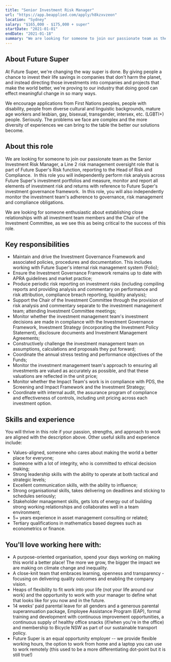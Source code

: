 ```yaml
---
title: "Senior Investment Risk Manager"
url: "https://app.beapplied.com/apply/h8kzxvzeon"
location: "Sydney"
salary: "$165,000 - $175,000 + super"
startDate: "2021-01-01"
endDate: "2021-01-18"
summary: "We are looking for someone to join our passionate team as the Senior Investment Risk Manager, a risk management oversight role that is part of Future Super’s Risk function, reporting to the Head of Risk and Compliance."
---
```


## About Future Super

At Future Super, we're changing the way super is done. By giving people a chance to invest their life savings in companies that don't harm the planet, and instead directing those investments into companies and projects that make the world better, we're proving to our industry that doing good can effect meaningful change in so many ways.

We encourage applications from First Nations peoples, people with disability, people from diverse cultural and linguistic backgrounds, mature age workers and lesbian, gay, bisexual, transgender, intersex, etc. (LGBTI+) people. Seriously. The problems we face are complex and the more diversity of experiences we can bring to the table the better our solutions become.

## About this role

We are looking for someone to join our passionate team as the Senior Investment Risk Manager, a Line 2 risk management oversight role that is part of Future Super's Risk function, reporting to the Head of Risk and Compliance.  In this role you will independently perform risk analysis across Future Super's investment portfolios and measure, monitor and report all elements of investment risk and returns with reference to Future Super's investment governance framework.  In this role, you will also independently monitor the investment team's adherence to governance, risk management and compliance obligations.

We are looking for someone enthusiastic about establishing close relationships with all investment team members and the Chair of the Investment Committee, as we see this as being critical to the success of this role.

## Key responsibilities

- Maintain and drive the Investment Governance Framework and associated policies, procedures and documentation. This includes working with Future Super's internal risk management system (Folio);
- Ensure the Investment Governance Framework remains up to date with APRA guidelines and market practice;
- Produce periodic risk reporting on investment risks (including compiling reports and providing analysis and commentary on performance and risk attribution, compliance breach reporting, liquidity analysis);
- Support the Chair of the Investment Committee through the provision of risk analysis and commentary separate to the investment management team; attending Investment Committee meetings;
- Monitor whether the investment management team's investment decisions are made in compliance with the Investment Governance Framework, Investment Strategy (incorporating the Investment Policy Statement), disclosure documents and Investment Management Agreements;
- Constructively challenge the investment management team on assumptions, calculations and proposals they put forward;
- Coordinate the annual stress testing and performance objectives of the Funds;
- Monitor the investment management team's approach to ensuring all investments are valued as accurately as possible, and that these valuations are reflected in the unit price;
- Monitor whether the Impact Team's work is in compliance with PDS, the Screening and Impact Framework and the Investment Strategy;
- Coordinate with internal audit, the assurance program of compliance and effectiveness of controls, including unit pricing across each investment option.

## Skills and experience

You will thrive in this role if your passion, strengths, and approach to work are aligned with the description above. Other useful skills and experience include:

- Values-aligned, someone who cares about making the world a better place for everyone;
- Someone with a lot of integrity, who is committed to ethical decision making;
- Strong leadership skills with the ability to operate at both tactical and strategic levels;
- Excellent communication skills, with the ability to influence;
- Strong organisational skills, takes delivering on deadlines and sticking to schedules seriously;
- Stakeholder management skills, gets lots of energy out of building strong working relationships and collaborates well in a team environment;
- 5+ years experience in asset management consulting or related;
- Tertiary qualifications in mathematics based degrees such as econometrics or finance.

## You'll love working here with:

- A purpose-oriented organisation, spend your days working on making this world a better place! The more we grow, the bigger the impact we are making on climate change and inequality.
- A close-knit team that embraces learning, openness and transparency - focusing on delivering quality outcomes and enabling the company vision.
- Heaps of flexibility to fit work into your life (not your life around our work) and the opportunity to work with your manager to define what that looks like for you now and in the future.
- 14 weeks' paid parental leave for all genders and a generous parental superannuation package, Employee Assistance Program (EAP), formal training and development with continuous improvement opportunities, a continuous supply of healthy office snacks (if/when you're in the office) and membership to Bicycle NSW as part of our sustainable transport policy.
- Future Super is an equal opportunity employer -- we provide flexible working hours, the option to work from home and a laptop you can use to work remotely (this used to be a more differentiating dot-point but it is still true!)
